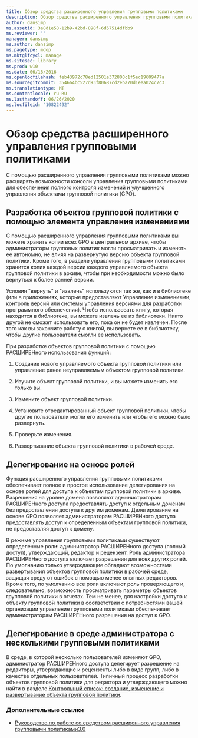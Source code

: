 ```yaml
---
title: Обзор средства расширенного управления групповыми политиками
description: Обзор средства расширенного управления групповыми политиками
author: dansimp
ms.assetid: 3a8d1e58-12b9-42bd-898f-6d57514dfbb9
ms.reviewer: ''
manager: dansimp
ms.author: dansimp
ms.pagetype: mdop
ms.mktglfcycl: manage
ms.sitesec: library
ms.prod: w10
ms.date: 06/16/2016
ms.openlocfilehash: feb43972c78ed12501e372800c1f5ec19609477a
ms.sourcegitcommit: 354664bc527d93f80687cd2eba70d1eea024c7c3
ms.translationtype: MT
ms.contentlocale: ru-RU
ms.lasthandoff: 06/26/2020
ms.locfileid: "10822492"
---
```

# Обзор средства расширенного управления групповыми политиками


С помощью расширенного управления групповыми политиками можно расширять возможности консоли управления групповыми политиками для обеспечения полного контроля изменений и улучшенного управления объектами групповой политики (GPO).

## Разработка объектов групповой политики с помощью элемента управления изменениями


С помощью расширенного управления групповыми политиками вы можете хранить копии всех GPO в центральном архиве, чтобы администраторы групповых политик могли просматривать и изменять ее автономно, не влияя на развернутую версию объекта групповой политики. Кроме того, в разделе управления групповыми политиками хранится копия каждой версии каждого управляемого объекта групповой политики в архиве, чтобы при необходимости можно было вернуться к более ранней версии.

Условия "вернуть" и "извлечь" используются так же, как и в библиотеке (или в приложениях, которые предоставляют Управление изменениями, контроль версий или системы управления версиями для разработки программного обеспечения). Чтобы использовать книгу, которая находится в библиотеке, вы можете извлечь ее из библиотеки. Никто другой не сможет использовать его, пока он не будет извлечен. После того как вы закончите работу с книгой, вы вернете ее в библиотеку, чтобы другие пользователи смогли ее использовать.

При разработке объектов групповой политики с помощью РАСШИРЕНного использования функций:

1.  Создание нового управляемого объекта групповой политики или управление ранее неуправляемым объектом групповой политики.

2.  Изучите объект групповой политики, и вы можете изменить его только вы.

3.  Измените объект групповой политики.

4.  Установите отредактированный объект групповой политики, чтобы другие пользователи могли его изменить или чтобы его можно было развернуть.

5.  Проверьте изменения.

6.  Развертывание объекта групповой политики в рабочей среде.

## Делегирование на основе ролей


Функция расширенного управления групповыми политиками обеспечивает полное и простое использование делегирования на основе ролей для доступа к объектам групповой политики в архиве. Разрешения на уровне домена позволяют администраторам РАСШИРЕНного доступа предоставлять доступ к отдельным доменам без предоставления доступа к другим доменам. Делегирование на основе GPO позволяет администраторам РАСШИРЕНного доступа предоставлять доступ к определенным объектам групповой политики, не предоставляя доступ к домену.

В режиме управления групповыми политиками существуют определенные роли: администратор РАСШИРЕНного доступа (полный доступ), утверждающий, редактор и рецензент. Роль администратора РАСШИРЕНного доступа включает разрешения для всех других ролей. По умолчанию только утверждающие обладают возможностями развертывания объектов групповой политики в рабочей среде, защищая среду от ошибок с помощью менее опытных редакторов. Кроме того, по умолчанию все роли включают роль проверяющего и, следовательно, возможность просматривать параметры объектов групповой политики в отчетах. Тем не менее, для настройки доступа к объекту групповой политики в соответствии с потребностями вашей организации управление групповыми политиками обеспечивает администраторам РАСШИРЕНного разрешения на доступ к GPO.

## Делегирование в среде администратора с несколькими групповыми политиками


В среде, в которой несколько пользователей изменяют GPO, администратор РАСШИРЕНного доступа делегирует разрешение на редакторы, утверждающие и рецензенты либо в виде групп, либо в качестве отдельных пользователей. Типичный процесс разработки объектов групповой политики для редактора и утверждающего можно найти в разделе [Контрольный список: создание, изменение и развертывание объекта групповой политики](checklist-create-edit-and-deploy-a-gpo-agpm30ops.md).

### Дополнительные ссылки

-   [Руководство по работе со средством расширенного управления групповыми политиками3.0](operations-guide-for-microsoft-advanced-group-policy-management-30-agpm30ops.md)

 

 





